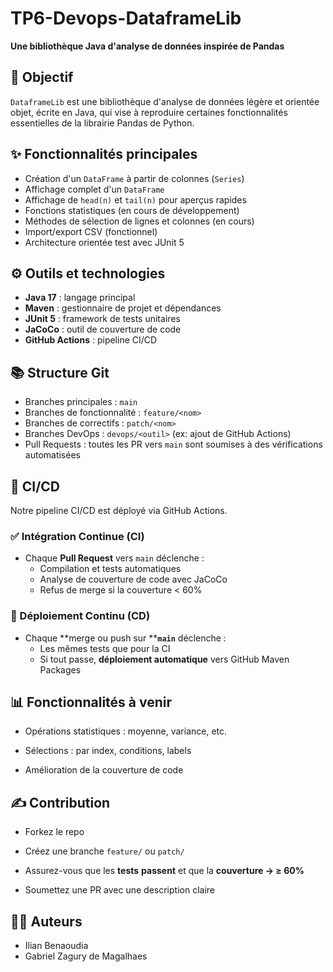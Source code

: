 # TP6-Devops-DataframeLib

**Une bibliothèque Java d'analyse de données inspirée de Pandas**

## 🚀 Objectif

`DataframeLib` est une bibliothèque d'analyse de données légère et orientée objet, écrite en Java, qui vise à reproduire certaines fonctionnalités essentielles de la librairie Pandas de Python.

## ✨ Fonctionnalités principales

- Création d'un `DataFrame` à partir de colonnes (`Series`)
- Affichage complet d'un `DataFrame`
- Affichage de `head(n)` et `tail(n)` pour aperçus rapides
- Fonctions statistiques (en cours de développement)
- Méthodes de sélection de lignes et colonnes (en cours)
- Import/export CSV (fonctionnel)
- Architecture orientée test avec JUnit 5

## ⚙️ Outils et technologies

- **Java 17** : langage principal
- **Maven** : gestionnaire de projet et dépendances
- **JUnit 5** : framework de tests unitaires
- **JaCoCo** : outil de couverture de code
- **GitHub Actions** : pipeline CI/CD

## 📚 Structure Git

- Branches principales : `main`
- Branches de fonctionnalité : `feature/<nom>`
- Branches de correctifs : `patch/<nom>`
- Branches DevOps : `devops/<outil>` (ex: ajout de GitHub Actions)
- Pull Requests : toutes les PR vers `main` sont soumises à des vérifications automatisées

## 🚜 CI/CD

Notre pipeline CI/CD est déployé via GitHub Actions.

### ✅ Intégration Continue (CI)

- Chaque **Pull Request** vers `main` déclenche :
  - Compilation et tests automatiques
  - Analyse de couverture de code avec JaCoCo
  - Refus de merge si la couverture < 60%

### 🌟 Déploiement Continu (CD)

- Chaque \*\*merge ou push sur \*\***`main`** déclenche :
  - Les mêmes tests que pour la CI
  - Si tout passe, **déploiement automatique** vers GitHub Maven Packages



## 📊 Fonctionnalités à venir

- Opérations statistiques : moyenne, variance, etc.

- Sélections : par index, conditions, labels

- Amélioration de la couverture de code

## ✍️ Contribution

- Forkez le repo

- Créez une branche `feature/` ou `patch/`&#x20;

- Assurez-vous que les **tests** **passent** et que la **couverture → ≥ 60%**

- Soumettez une PR avec une description claire

## 👨‍💻 Auteurs

- Ilian Benaoudia
- Gabriel Zagury de Magalhaes

